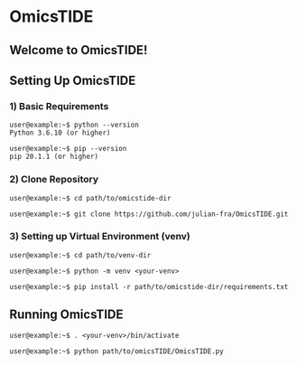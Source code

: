 # OmicsTIDE

## Welcome to OmicsTIDE!

## Setting Up OmicsTIDE

### 1) Basic Requirements
```console
user@example:~$ python --version
Python 3.6.10 (or higher)

user@example:~$ pip --version
pip 20.1.1 (or higher)
```

### 2) Clone Repository
```console
user@example:~$ cd path/to/omicstide-dir

user@example:~$ git clone https://github.com/julian-fra/OmicsTIDE.git
```

### 3) Setting up Virtual Environment (venv)
```console
user@example:~$ cd path/to/venv-dir

user@example:~$ python -m venv <your-venv>

user@example:~$ pip install -r path/to/omicstide-dir/requirements.txt
```


## Running OmicsTIDE
```console
user@example:~$ . <your-venv>/bin/activate

user@example:~$ python path/to/omicsTIDE/OmicsTIDE.py
```

